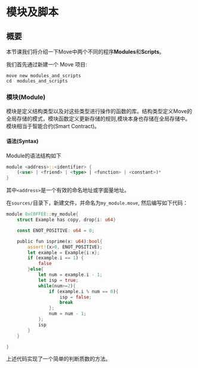 # 模块及脚本

## 概要

本节课我们将介绍一下Move中两个不同的程序**Modules**和**Scripts**。

我们首先通过新建一个 Move 项目:
```shell
move new modules_and_scripts
cd  modules_and_scripts
```

### 模块(Module)

模块是定义结构类型以及对这些类型进行操作的函数的库。结构类型定义Move的全局存储的模式，模块函数定义更新存储的规则,模块本身也存储在全局存储中。模块相当于智能合约(Smart Contract)。

#### 语法(Syntax)

Module的语法结构如下

```rust
module <address>::<identifier> {
    (<use> | <friend> | <type> | <function> | <constant>)*
}
```

其中`<address>`是一个有效的命名地址或字面量地址。

在`sources/`目录下，新建文件，并命名为`my_module.move`, 然后编写如下代码：

```rust
module 0xC0FFEE::my_module{
    struct Example has copy, drop{i: u64}

    const ENOT_POSITIVE: u64 = 0;

    public fun isprime(x: u64):bool{
        assert!(x>0, ENOT_POSITIVE);
        let example = Example{i:x};
        if (example.i == 1) {
            false
        }else{
            let num = example.i - 1;
            let isp = true;
            while(num>=2){
                if (example.i % num == 0){
                    isp = false;
                    break
                };
                num = num - 1;
            };
            isp
        }
    }

}
```
上述代码实现了一个简单的判断质数的方法。
